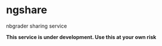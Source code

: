 # ngshare
nbgrader sharing service

**This service is under development. Use this at your own risk**

